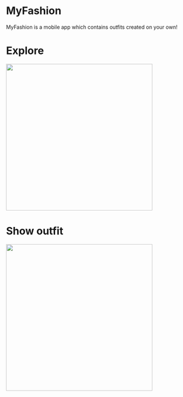 # MyFashion
MyFashion is a mobile app which contains outfits created on your own!

# Explore 
<img src="https://github.com/HelenaMaslowska/MyFashion/assets/44245185/0a92c877-635e-4a02-90fe-344876c92bad"  width="400" align="center">

# Show outfit
<img src="https://github.com/HelenaMaslowska/MyFashion/assets/44245185/a34e25f8-ba86-44fe-a3e0-c274a20057a0"  width="400" align="center">
